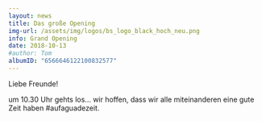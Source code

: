 ```yaml
---
layout: news
title: Das große Opening
img-url: /assets/img/logos/bs_logo_black_hoch_neu.png
info: Grand Opening
date: 2018-10-13
#author: Tom
albumID: "6566646122100832577"
---
```

Liebe Freunde!

um 10.30 Uhr gehts los... wir hoffen, dass wir alle miteinanderen eine gute
Zeit haben #aufaguadezeit.